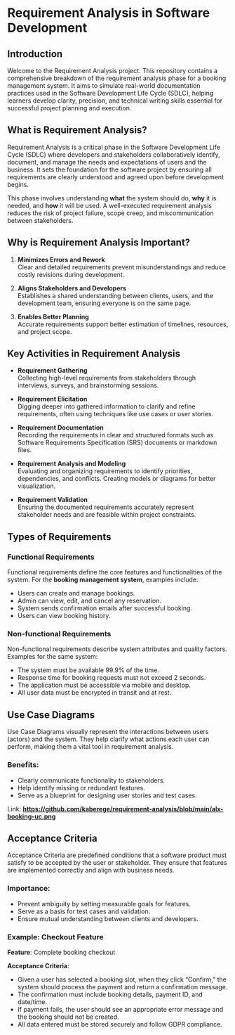 # Requirement Analysis in Software Development

## Introduction

Welcome to the Requirement Analysis project. This repository contains a comprehensive breakdown of the requirement analysis phase for a booking management system. It aims to simulate real-world documentation practices used in the Software Development Life Cycle (SDLC), helping learners develop clarity, precision, and technical writing skills essential for successful project planning and execution.

## What is Requirement Analysis?

Requirement Analysis is a critical phase in the Software Development Life Cycle (SDLC) where developers and stakeholders collaboratively identify, document, and manage the needs and expectations of users and the business. It sets the foundation for the software project by ensuring all requirements are clearly understood and agreed upon before development begins.

This phase involves understanding **what** the system should do, **why** it is needed, and **how** it will be used. A well-executed requirement analysis reduces the risk of project failure, scope creep, and miscommunication between stakeholders.


## Why is Requirement Analysis Important?

1. **Minimizes Errors and Rework**  
   Clear and detailed requirements prevent misunderstandings and reduce costly revisions during development.

2. **Aligns Stakeholders and Developers**  
   Establishes a shared understanding between clients, users, and the development team, ensuring everyone is on the same page.

3. **Enables Better Planning**  
   Accurate requirements support better estimation of timelines, resources, and project scope.


## Key Activities in Requirement Analysis

- **Requirement Gathering**  
  Collecting high-level requirements from stakeholders through interviews, surveys, and brainstorming sessions.

- **Requirement Elicitation**  
  Digging deeper into gathered information to clarify and refine requirements, often using techniques like use cases or user stories.

- **Requirement Documentation**  
  Recording the requirements in clear and structured formats such as Software Requirements Specification (SRS) documents or markdown files.

- **Requirement Analysis and Modeling**  
  Evaluating and organizing requirements to identify priorities, dependencies, and conflicts. Creating models or diagrams for better visualization.

- **Requirement Validation**  
  Ensuring the documented requirements accurately represent stakeholder needs and are feasible within project constraints.


## Types of Requirements

### Functional Requirements

Functional requirements define the core features and functionalities of the system. For the **booking management system**, examples include:

- Users can create and manage bookings.
- Admin can view, edit, and cancel any reservation.
- System sends confirmation emails after successful booking.
- Users can view booking history.

### Non-functional Requirements

Non-functional requirements describe system attributes and quality factors. Examples for the same system:

- The system must be available 99.9% of the time.
- Response time for booking requests must not exceed 2 seconds.
- The application must be accessible via mobile and desktop.
- All user data must be encrypted in transit and at rest.


## Use Case Diagrams

Use Case Diagrams visually represent the interactions between users (actors) and the system. They help clarify what actions each user can perform, making them a vital tool in requirement analysis.

### Benefits:

- Clearly communicate functionality to stakeholders.
- Help identify missing or redundant features.
- Serve as a blueprint for designing user stories and test cases.

Link: **https://github.com/kaberege/requirement-analysis/blob/main/alx-booking-uc.png**


## Acceptance Criteria

Acceptance Criteria are predefined conditions that a software product must satisfy to be accepted by the user or stakeholder. They ensure that features are implemented correctly and align with business needs.

### Importance:

- Prevent ambiguity by setting measurable goals for features.
- Serve as a basis for test cases and validation.
- Ensure mutual understanding between clients and developers.

### Example: Checkout Feature

**Feature**: Complete booking checkout

**Acceptance Criteria**:

- Given a user has selected a booking slot, when they click “Confirm,” the system should process the payment and return a confirmation message.
- The confirmation must include booking details, payment ID, and date/time.
- If payment fails, the user should see an appropriate error message and the booking should not be created.
- All data entered must be stored securely and follow GDPR compliance.


